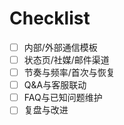 # Checklist

- [ ] 内部/外部通信模板
- [ ] 状态页/社媒/邮件渠道
- [ ] 节奏与频率/首次与恢复
- [ ] Q&A与客服联动
- [ ] FAQ与已知问题维护
- [ ] 复盘与改进
